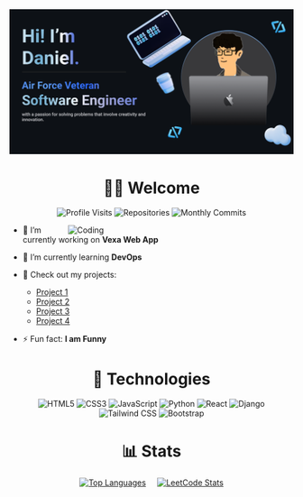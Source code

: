 <img src='github-banner.png' alt="GitHub Banner" />

<h1 align="center">🧑‍💻 Welcome</h1>

<p align="center">
  <img src="https://badges.pufler.dev/visits/dp1p/dp1p" alt="Profile Visits"/> 
  <!-- <img src="https://badges.pufler.dev/years/dp1p" alt="Years on GitHub"/> -->
  <img src="https://badges.pufler.dev/repos/dp1p" alt="Repositories"/>
  <img src="https://badges.pufler.dev/commits/monthly/dp1p" alt="Monthly Commits"/>
</p>

<img align="right" alt="Coding" width="400" src="coding.gif">

<!-- <p align="left">
  <a href="https://twitter.com/rishavchanda" target="blank">
    <img src="https://img.shields.io/twitter/follow/rishavchanda?logo=twitter&style=for-the-badge" alt="Twitter Follow" />
  </a>
</p> -->

- 🔭 I’m currently working on **Vexa Web App**

- 🌱 I’m currently learning **DevOps**

- 💼 Check out my projects:
  - [Project 1](https://link-to-project1)
  - [Project 2](https://link-to-project2)
  - [Project 3](https://link-to-project3)
  - [Project 4](https://link-to-project4)

- ⚡ Fun fact: **I am Funny**

<h1 align="center">🔧 Technologies</h1>

<p align="center">
  <img src="https://img.shields.io/badge/html5-%23E34F26?style=for-the-badge&logo=html5&logoColor=%23E34F26&labelColor=black" alt="HTML5"/>
  <img src="https://img.shields.io/badge/css3-%231572B6?style=for-the-badge&logo=css3&logoColor=%231572B6&labelColor=black" alt="CSS3"/>
  <img src="https://img.shields.io/badge/javascript-F7DF1E?style=for-the-badge&logo=javascript&logoColor=black&labelColor=black" alt="JavaScript"/>
  <img src="https://img.shields.io/badge/python-%233776AB?style=for-the-badge&logo=python&logoColor=%233776AB&labelColor=black" alt="Python"/>
  <img src="https://img.shields.io/badge/react-61DAFB?style=for-the-badge&logo=react&logoColor=%2361DAFB&labelColor=black" alt="React"/>
  <img src="https://img.shields.io/badge/django-%23092E20?style=for-the-badge&logo=django&logoColor=%23092E20&labelColor=black" alt="Django"/>
  <img src="https://img.shields.io/badge/tailwindcss-%2306B6D4?style=for-the-badge&logo=tailwindcss&logoColor=%2306B6D4&labelColor=black" alt="Tailwind CSS"/>
  <img src="https://img.shields.io/badge/bootstrap-%237952B3?style=for-the-badge&logo=bootstrap&logoColor=%237952B3&labelColor=black" alt="Bootstrap"/>
</p>

<h1 align="center">📊 Stats</h1>

<p align="center" style="display: flex; justify-content: center; gap: 20px;">
  <a href="https://github.com/dp1p">
    <img src="https://github-readme-stats.vercel.app/api/top-langs?username=dp1p&show_icons=true&layout=compact&theme=transparent" alt="Top Languages" style="width: 400px; height: auto;"/>
  </a>
  <a href="https://leetcode.com/dkei/">
    <img src="https://leetcard.jacoblin.cool/dkei?theme=dark&font=Kaisei%20Opti&ext=heatmap" alt="LeetCode Stats" style="width: 400px; height: auto;"/>
  </a>
</p>

<!-- GIT STATUS COMPACT ---------------------->
<!-- ![Top Langs](https://github-readme-stats.vercel.app/api/top-langs/?username=dp1p&langs_count=5) -->

<!--
**dp1p/dp1p** is a ✨ _special_ ✨ repository because its `README.md` (this file) appears on your GitHub profile.

Here are some ideas to get you started:

- 🔭 I’m currently working on ...
- 🌱 I’m currently learning ...
- 👯 I’m looking to collaborate on ...
- 🤔 I’m looking for help with ...
- 💬 Ask me about ...
- 📫 How to reach me: ...
- 😄 Pronouns: ...
- ⚡ Fun fact: ...
-->
